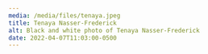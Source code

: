 ```yaml
---
media: /media/files/tenaya.jpeg
title: Tenaya Nasser-Frederick
alt: Black and white photo of Tenaya Nasser-Frederick
date: 2022-04-07T11:03:00-0500
---
```

